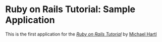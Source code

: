 # Ruby on Rails Tutorial: Sample Application

This is the first application for the
[*Ruby on Rails Tutorial*](http://railstutorial.jp/)
by [Michael Hartl](http://www.michaelhartl.com/)


